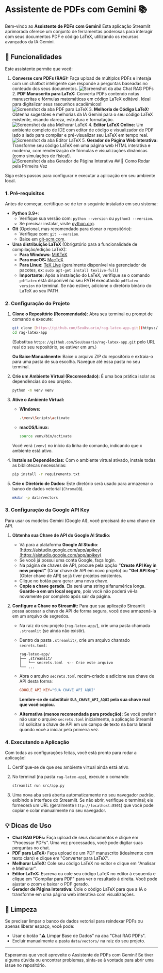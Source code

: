 # Assistente de PDFs com Gemini 📚

Bem-vindo ao **Assistente de PDFs com Gemini**! Esta aplicação Streamlit aprimorada oferece um conjunto de ferramentas poderosas para interagir com seus documentos PDF e código LaTeX, utilizando os recursos avançados da IA Gemini.

## 🌟 Funcionalidades

Este assistente permite que você:

1.  **Converse com PDFs (RAG):** Faça upload de múltiplos PDFs e interaja com um chatbot inteligente que responde a perguntas baseadas no conteúdo dos seus documentos.
    ![Screenshot da aba Chat RAG PDFs](images/rag_chat.png) 2.  **PDF Manuscrito para LaTeX:** Converta PDFs contendo notas manuscritas e fórmulas matemáticas em código LaTeX editável. Ideal para digitalizar seus rascunhos acadêmicos!
    ![Screenshot da aba PDF para LaTeX](images/latex_conversion.png) 3.  **Melhoria de Código LaTeX:** Obtenha sugestões e melhorias da IA Gemini para o seu código LaTeX existente, visando clareza, estrutura e formatação.
    ![Screenshot da aba Melhorar LaTeX](images/melhorar_tex.png) 4.  **Editor LaTeX Online:** Um ambiente completo de IDE com editor de código e visualizador de PDF lado a lado para compilar e pré-visualizar seu LaTeX em tempo real.
    ![Screenshot da aba Editor LaTeX](images/latex_editor.png) 5.  **Gerador de Página Web Interativa:** Transforme seu código LaTeX em uma página web HTML interativa e moderna, com renderização de fórmulas e visualizações dinâmicas (como simulações de física!).
    ![Screenshot da aba Gerador de Página Interativa](images/interactive_page.png) ## 🚀 Como Rodar pela Primeira Vez

Siga estes passos para configurar e executar a aplicação em seu ambiente local.

### 1. Pré-requisitos

Antes de começar, certifique-se de ter o seguinte instalado em seu sistema:

* **Python 3.9+**:
    * Verifique sua versão com: `python --version` ou `python3 --version`.
    * Se precisar instalar, visite [python.org](https://www.python.org/downloads/).
* **Git** (Opcional, mas recomendado para clonar o repositório):
    * Verifique com: `git --version`.
    * Baixe em [git-scm.com](https://git-scm.com/downloads).
* **Uma distribuição LaTeX** (Obrigatório para a funcionalidade de compilação/edição LaTeX):
    * **Para Windows:** [MiKTeX](https://miktex.org/download)
    * **Para macOS:** [MacTeX](http://www.tug.org/mactex/download.html)
    * **Para Linux:** [TeX Live](https://www.tug.org/texlive/acquire-iso.html) (geralmente disponível via gerenciador de pacotes, ex: `sudo apt-get install texlive-full`)
    * **Importante:** Após a instalação do LaTeX, verifique se o comando `pdflatex` está disponível no seu PATH executando `pdflatex --version` no terminal. Se não estiver, adicione o diretório binário do LaTeX ao seu PATH.

### 2. Configuração do Projeto

1.  **Clone o Repositório (Recomendado):**
    Abra seu terminal ou prompt de comando e execute:
    ```bash
    git clone [https://github.com/SeuUsuario/rag-latex-app.git](https://github.com/SeuUsuario/rag-latex-app.git)
    cd rag-latex-app
    ```
    (Substitua `https://github.com/SeuUsuario/rag-latex-app.git` pelo URL real do seu repositório, se estiver em um.)

    **Ou Baixe Manualmente:**
    Baixe o arquivo ZIP do repositório e extraia-o para uma pasta de sua escolha. Navegue até essa pasta no seu terminal.

2.  **Crie um Ambiente Virtual (Recomendado):**
    É uma boa prática isolar as dependências do seu projeto.
    ```bash
    python -m venv venv
    ```

3.  **Ative o Ambiente Virtual:**
    * **Windows:**
        ```bash
        .\venv\Scripts\activate
        ```
    * **macOS/Linux:**
        ```bash
        source venv/bin/activate
        ```
    Você verá `(venv)` no início da linha de comando, indicando que o ambiente está ativo.

4.  **Instale as Dependências:**
    Com o ambiente virtual ativado, instale todas as bibliotecas necessárias:
    ```bash
    pip install -r requirements.txt
    ```

5.  **Crie o Diretório de Dados:**
    Este diretório será usado para armazenar o banco de dados vetorial (`ChromaDB`).
    ```bash
    mkdir -p data/vectors
    ```

### 3. Configuração da Google API Key

Para usar os modelos Gemini (Google AI), você precisará de uma chave de API.

1.  **Obtenha sua Chave de API do Google AI Studio:**
    * Vá para a plataforma **Google AI Studio**: [https://aistudio.google.com/app/apikey](https://aistudio.google.com/app/apikey)
    * Se você já possui uma conta Google, faça login.
    * Na página de chaves de API, procure pela opção **"Create API Key in new project"** (Criar chave de API em novo projeto) ou **"Get API Key"** (Obter chave de API) se já tiver projetos existentes.
    * Clique no botão para gerar uma nova chave.
    * **Copie a chave gerada**. Ela será uma string alfanumérica longa. **Guarde-a em um local seguro**, pois você não poderá vê-la novamente por completo após sair da página.

2.  **Configure a Chave no Streamlit:**
    Para que sua aplicação Streamlit possa acessar a chave de API de forma segura, você deve armazená-la em um arquivo de segredos.

    * Na raiz do seu projeto (`rag-latex-app/`), crie uma pasta chamada `.streamlit` (se ainda não existir).
    * Dentro da pasta `.streamlit/`, crie um arquivo chamado `secrets.toml`:

        ```
        rag-latex-app/
        ├── .streamlit/
        │   └── secrets.toml  <-- Crie este arquivo
        └── ...
        ```

    * Abra o arquivo `secrets.toml` recém-criado e adicione sua chave de API desta forma:
        ```toml
        GOOGLE_API_KEY="SUA_CHAVE_API_AQUI"
        ```
        **Lembre-se de substituir `SUA_CHAVE_API_AQUI` pela sua chave real que você copiou.**

    * **Alternativa (menos recomendada para produção):** Se você preferir não usar o arquivo `secrets.toml` inicialmente, a aplicação Streamlit irá solicitar a chave de API em um campo de texto na barra lateral quando você a iniciar pela primeira vez.

### 4. Executando a Aplicação

Com todas as configurações feitas, você está pronto para rodar a aplicação!

1.  Certifique-se de que seu ambiente virtual ainda está ativo.
2.  No terminal (na pasta `rag-latex-app`), execute o comando:
    ```bash
    streamlit run src/app.py
    ```

3.  Uma nova aba será aberta automaticamente no seu navegador padrão, exibindo a interface do Streamlit. Se não abrir, verifique o terminal; ele fornecerá um URL (geralmente `http://localhost:8501`) que você pode copiar e colar manualmente no seu navegador.

## 💡 Dicas de Uso

* **Chat RAG PDFs:** Faça upload de seus documentos e clique em "Processar PDFs". Uma vez processados, você pode digitar suas perguntas no chat.
* **PDF para LaTeX:** Faça upload de um PDF manuscrito (idealmente com texto claro) e clique em "Converter para LaTeX".
* **Melhorar LaTeX:** Cole seu código LaTeX no editor e clique em "Analisar e Melhorar".
* **Editor LaTeX:** Escreva ou cole seu código LaTeX no editor à esquerda e clique em "Compilar para PDF" para ver o resultado à direita. Você pode ajustar o zoom e baixar o PDF gerado.
* **Gerador de Página Interativa:** Cole o código LaTeX para que a IA o transforme em uma página web interativa com visualizações.

## 🧹 Limpeza

Se precisar limpar o banco de dados vetorial para reindexar PDFs ou apenas liberar espaço, você pode:
* Usar o botão "⚠️ Limpar Base de Dados" na aba "Chat RAG PDFs".
* Excluir manualmente a pasta `data/vectors/` na raiz do seu projeto.

---

Esperamos que você aproveite o Assistente de PDFs com Gemini! Se tiver alguma dúvida ou encontrar problemas, sinta-se à vontade para abrir uma issue no repositório.